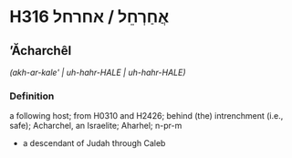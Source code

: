 # H316 אֲחַרְחֵל / אחרחל

## ʼĂcharchêl

_(akh-ar-kale' | uh-hahr-HALE | uh-hahr-HALE)_

### Definition

a following host; from H0310 and H2426; behind (the) intrenchment (i.e., safe); Acharchel, an Israelite; Aharhel; n-pr-m

- a descendant of Judah through Caleb
